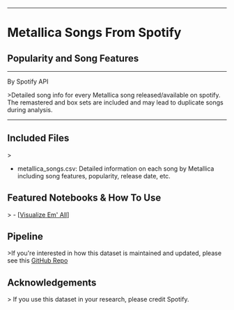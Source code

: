 -----------------------------------------------------------------------------------------------------------

# Metallica Songs From Spotify

## Popularity and Song Features


-----------------------------------------------------------------------------------------------------------
By Spotify API

&gt;Detailed song info for every Metallica song released/available on spotify. The remastered and box sets are included and may lead to duplicate songs during analysis.

-----------------------------------------------------------------------------------------------------------
## Included Files

&gt; 
- metallica_songs.csv: Detailed information on each song by Metallica including song features, popularity, release date, etc.

## Featured Notebooks & How To Use
&gt; - [[Visualize Em' All](https://www.kaggle.com/code/jonbown/simpsons-views-with-r-sql)]

## Pipeline

&gt;If you're interested in how this dataset is maintained and updated, please see this [GitHub Repo](https://github.com/jon-bown/metallica)

## Acknowledgements

&gt; If you use this dataset in your research, please credit Spotify.
